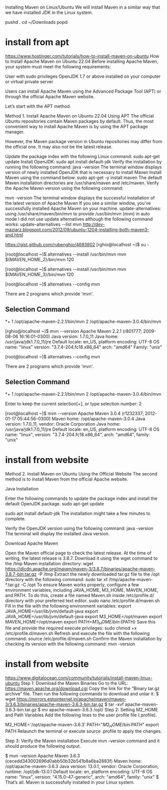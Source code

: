 Installing Maven on Linux/Ubuntu
We will install Maven in a similar way that we have installed JDK in the Linux system.

pushd .
cd ~/Downloads
popd
# install from apt
https://www.hostinger.com/tutorials/how-to-install-maven-on-ubuntu
How to Install Apache Maven on Ubuntu 22.04
Before installing Apache Maven, your system must meet the following requirements:

User with sudo privileges
OpenJDK 1.7 or above installed on your computer or virtual private server

Users can install Apache Maven using the Advanced Package Tool (APT) or through the official Apache Maven website.

Let’s start with the APT method.

Method 1. Install Apache Maven on Ubuntu 22.04 Using APT
The official Ubuntu repositories contain Maven packages by default. Thus, the most convenient way to install Apache Maven is by using the APT package manager.

However, the Maven package version in Ubuntu repositories may differ from the official one. It may also not be the latest release.

Update the package index with the following Linux command:
sudo apt-get update
Install OpenJDK:
sudo apt install default-jdk
Verify the installation by running the following command:
java -version
The terminal window displays version of newly installed OpenJDK that is necessary to install Maven
Install Maven using the command below:
sudo apt-get -y install maven
The default Maven installation directories are /usr/share/maven and /etc/maven. Verify the Apache Maven version using the following command:

mvn -version
The terminal window displays the successful installation of the latest version of Apache Maven
If you see a similar window, you’ve successfully installed Apache Maven on your machine.
update-alternatives: using /usr/share/maven/bin/mvn to provide /usr/bin/mvn (mvn) in auto mode
I did not use update alternatives although the following command works:
update-alternatives --list mvn
http://dev-maziarz.blogspot.com/2012/09/ubuntu-1204-installing-both-maven3-and.html

https://gist.github.com/rubenghio/4693802
[rghio@localhost ~]$ su -

[root@localhost ~]$ alternatives --install /usr/bin/mvn mvn ${MAVEN_HOME_2}/bin/mvn 120

[root@localhost ~]$ alternatives --install /usr/bin/mvn mvn ${MAVEN_HOME_3}/bin/mvn 120

[root@localhost ~]$ alternatives --config mvn

There are 2 programs which provide 'mvn'.

  Selection    Command
-----------------------------------------------
*+ 1           /opt/apache-maven-2.2.1/bin/mvn
   2           /opt/apache-maven-3.0.4/bin/mvn

[rghio@localhost ~]$ mvn --version
Apache Maven 2.2.1 (r801777; 2009-08-06 16:16:01-0300)
Java version: 1.7.0_11
Java home: /usr/java/jdk1.7.0_11/jre
Default locale: en_US, platform encoding: UTF-8
OS name: "linux" version: "3.7.4-204.fc18.x86_64" arch: "amd64" Family: "unix"

[root@localhost ~]$ alternatives --config mvn

There are 2 programs which provide 'mvn'.

  Selection    Command
-----------------------------------------------
*+ 1           /opt/apache-maven-2.2.1/bin/mvn
   2           /opt/apache-maven-3.0.4/bin/mvn

Enter to keep the current selection[+], or type selection number: 2

[root@localhost ~]$ mvn --version
Apache Maven 3.0.4 (r1232337; 2012-01-17 05:44:56-0300)
Maven home: /opt/apache-maven-3.0.4
Java version: 1.7.0_11, vendor: Oracle Corporation
Java home: /usr/java/jdk1.7.0_11/jre
Default locale: en_US, platform encoding: UTF-8
OS name: "linux", version: "3.7.4-204.fc18.x86_64", arch: "amd64", family: "unix"

# install from website 
Method 2. Install Maven on Ubuntu Using the Official Website
The second method is to install Maven from the official Apache website.

Java Installation

Enter the following commands to update the package index and install the default OpenJDK package.
sudo apt-get update

sudo apt install default-jdk
The installation might take a few minutes to complete.

Verify the OpenJDK version using the following command:
java -version
The terminal will display the installed Java version.

Download Apache Maven

Open the Maven official page to check the latest release. At the time of writing, the latest release is 3.8.7. Download it using the wget command to the /tmp Maven installation directory:
wget https://dlcdn.apache.org/maven/maven-3/3.8.7/binaries/apache-maven-3.8.7-bin.tar.gz -P /tmp
Extract the newly downloaded tar.gz file to the /opt directory with the following command:
sudo tar xf /tmp/apache-maven-*.tar.gz -C /opt
To ensure Maven works properly, configure a few environment variables, including JAVA_HOME, M3_HOME, MAVEN_HOME, and PATH. To do this, create a file named Maven.sh inside /etc/profile.d/ directory with your preferred text editor.
sudo nano /etc/profile.d/maven.sh
Fill in the file with the following environment variables: export JAVA_HOME=/usr/lib/jvm/default-java
export JAVA_HOME=/usr/lib/jvm/default-java
export M3_HOME=/opt/maven
export MAVEN_HOME=/opt/maven
export PATH=${M3_HOME}/bin:${PATH}
Save this file and provide the required execute privileges:
sudo chmod +x /etc/profile.d/maven.sh
Refresh and execute the file with the following command:
source /etc/profile.d/maven.sh
Confirm the Maven installation by checking its version with the following command:
mvn -version

# install from website
https://www.digitalocean.com/community/tutorials/install-maven-linux-ubuntu
Step 1: Download the Maven Binaries
Go to the URL: https://maven.apache.org/download.cgi Copy the link for the “Binary tar.gz archive” file. Then run the following commands to download and untar it.
$ wget https://mirrors.estointernet.in/apache/maven/maven-3/3.6.3/binaries/apache-maven-3.6.3-bin.tar.gz
$ tar -xvf apache-maven-3.6.3-bin.tar.gz
$ mv apache-maven-3.6.3 /opt/
Step 2: Setting M2_HOME and Path Variables
Add the following lines to the user profile file (.profile).

M2_HOME='/opt/apache-maven-3.6.3'
PATH="$M2_HOME/bin:$PATH"
export PATH
Relaunch the terminal or execute source .profile to apply the changes.

Step 3: Verify the Maven installation
Execute mvn -version command and it should produce the following output.

$ mvn -version
Apache Maven 3.6.3 (cecedd343002696d0abb50b32b541b8a6ba2883f)
Maven home: /opt/apache-maven-3.6.3
Java version: 13.0.1, vendor: Oracle Corporation, runtime: /opt/jdk-13.0.1
Default locale: en, platform encoding: UTF-8
OS name: "linux", version: "4.15.0-47-generic", arch: "amd64", family: "unix"
$
That’s all. Maven is successfully installed in your Linux system.